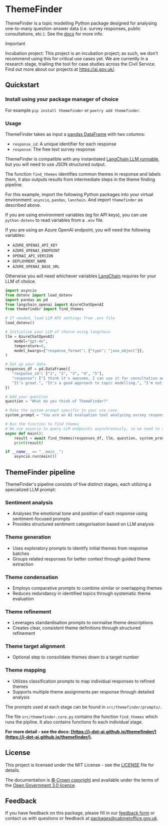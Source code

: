 # ThemeFinder

ThemeFinder is a topic modelling Python package designed for analysing one-to-many question-answer data (i.e. survey responses, public consultations, etc.). See the [docs](https://i-dot-ai.github.io/themefinder/) for more info.

> [!IMPORTANT]
> Incubation project: This project is an incubation project; as such, we don't recommend using this for critical use cases yet. We are currently in a research stage, trialling the tool for case studies across the Civil Service. Find out more about our projects at https://ai.gov.uk/. 


## Quickstart

### Install using your package manager of choice

For example `pip install themefinder` or `poetry add themefinder`.

### Usage

ThemeFinder takes as input a [pandas DataFrame](https://pandas.pydata.org/docs/reference/api/pandas.DataFrame.html) with two columns:
- `response_id`: A unique identifier for each response
- `response`: The free text survey response

ThemeFinder is compatible with any instantiated [LangChain LLM runnable](https://python.langchain.com/v0.1/docs/integrations/llms/), but you will need to use JSON structured output.

The function `find_themes` identifies common themes in response and labels them, it also outputs results from intermediate steps in the theme finding pipeline.

For this example, import the following Python packages into your virtual environment: `asyncio`, `pandas`, `lanchain`. And import `themefinder` as described above.

If you are using environment variables (eg for API keys), you can use `python-dotenv` to read variables from a `.env` file. 

If you are using an Azure OpenAI endpoint, you will need the following variables:

- `AZURE_OPENAI_API_KEY`
- `AZURE_OPENAI_ENDPOINT`
- `OPENAI_API_VERSION`
- `DEPLOYMENT_NAME`
- `AZURE_OPENAI_BASE_URL`

Otherwise you will need whichever variables [LangChain](https://www.langchain.com/) requires for your LLM of choice.

```python
import asyncio
from dotenv import load_dotenv
import pandas as pd
from langchain_openai import AzureChatOpenAI
from themefinder import find_themes

# If needed, load LLM API settings from .env file
load_dotenv()

# Initialise your LLM of choice using langchain
llm = AzureChatOpenAI(
    model="gpt-4o",
    temperature=0,
    model_kwargs={"response_format": {"type": "json_object"}},
)

# Set up your data
responses_df = pd.DataFrame({
   "response_id": ["1", "2", "3", "4", "5"],
   "response": ["I think it's awesome, I can use it for consultation analysis.", 
   "It's great.", "It's a good approach to topic modelling.", "I'm not sure, I need to trial it more.", "I don't like it so much."]
})

# Add your question
question = "What do you think of ThemeFinder?"

# Make the system prompt specific to your use case 
system_prompt = "You are an AI evaluation tool analyzing survey responses about a Python package."

# Run the function to find themes
# We use asyncio to query LLM endpoints asynchronously, so we need to await our function
async def main():
    result = await find_themes(responses_df, llm, question, system_prompt)
    print(result)

if __name__ == "__main__":
    asyncio.run(main())

```


## ThemeFinder pipeline

ThemeFinder's pipeline consists of five distinct stages, each utilizing a specialized LLM prompt:

### Sentiment analysis
- Analyses the emotional tone and position of each response using sentiment-focused prompts
- Provides structured sentiment categorisation based on LLM analysis

### Theme generation
- Uses exploratory prompts to identify initial themes from response batches
- Groups related responses for better context through guided theme extraction

### Theme condensation
- Employs comparative prompts to combine similar or overlapping themes
- Reduces redundancy in identified topics through systematic theme evaluation

### Theme refinement
- Leverages standardisation prompts to normalise theme descriptions
- Creates clear, consistent theme definitions through structured refinement

### Theme target alignment
- Optional step to consolidate themes down to a target number

### Theme mapping
- Utilizes classification prompts to map individual responses to refined themes
- Supports multiple theme assignments per response through detailed analysis


The prompts used at each stage can be found in `src/themefinder/prompts/`.

The file `src/themefinder.core.py` contains the function `find_themes` which runs the pipline. It also contains functions fo each individual stage.


**For more detail - see the docs: [https://i-dot-ai.github.io/themefinder/](https://i-dot-ai.github.io/themefinder/).**


## License

This project is licensed under the MIT License - see the [LICENSE](LICENSE) file for details.

The documentation is [© Crown copyright](https://www.nationalarchives.gov.uk/information-management/re-using-public-sector-information/uk-government-licensing-framework/crown-copyright/) and available under the terms of the [Open Government 3.0 licence](https://www.nationalarchives.gov.uk/doc/open-government-licence/version/3/).


## Feedback

If you have feedback on this package, please fill in our [feedback form](https://forms.gle/85xUSMvxGzSSKQ499) or contact us with questions or feedback at packages@cabinetoffice.gov.uk.